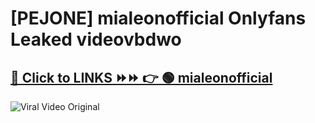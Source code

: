 
 # [PEJONE] mialeonofficial Onlyfans Leaked videovbdwo

## <h2><a href="https://clipsfans.com/mialeonofficial&ref=git">🔗 Click to LINKS ⏩⏩ 👉 🟢 mialeonofficial </a></h2>

<a href="https://clipsfans.com/mialeonofficial&ref=git" rel="nofollow" data-target="animated-image.originalLink"><img src="https://i.ibb.co.com/xMMVF88/686577567.gif" alt="Viral Video Original" style="max-width: 100%; display: inline-block;" data-target="animated-image.originalImage"></a>

